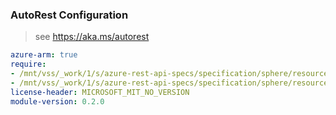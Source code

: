 ### AutoRest Configuration

> see https://aka.ms/autorest

``` yaml
azure-arm: true
require:
- /mnt/vss/_work/1/s/azure-rest-api-specs/specification/sphere/resource-manager/readme.md
- /mnt/vss/_work/1/s/azure-rest-api-specs/specification/sphere/resource-manager/readme.go.md
license-header: MICROSOFT_MIT_NO_VERSION
module-version: 0.2.0
```